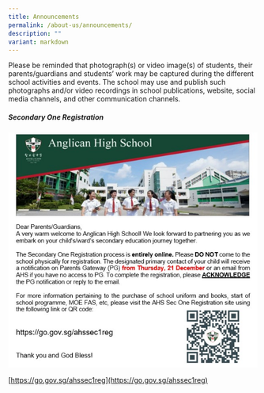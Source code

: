 ```yaml
---
title: Announcements
permalink: /about-us/announcements/
description: ""
variant: markdown
---
```

Please be reminded that photograph(s) or video image(s) of students, their parents/guardians and students’ work may be captured during the different school activities and events. The school may use and publish such photographs and/or video recordings in school publications, website, social media channels, and other communication channels.


##### Secondary One Registration

![](/images/About%20us/2023_Sec1_Reg.jpg)

[https://go.gov.sg/ahssec1reg](https://go.gov.sg/ahssec1reg)